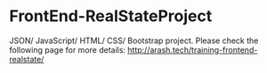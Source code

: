 # FrontEnd-RealStateProject
JSON/ JavaScript/ HTML/ CSS/ Bootstrap project.
Please check the following page for more details: http://arash.tech/training-frontend-realstate/

